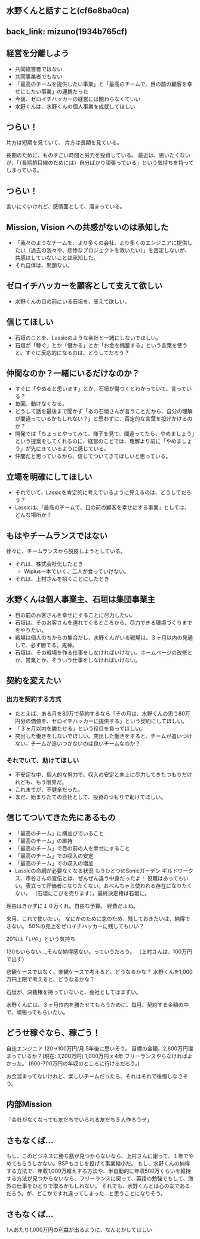 水野くんと話すこと(cf6e8ba0ca)
---

back_link: mizuno(1934b765cf)
---

## 経営を分離しよう
- 共同経営者ではない
- 共同事業者でもない
- 「最高のチームを提供したい事業」と「最高のチームで、目の前の顧客を幸せにしたい事業」の連携だった
- 今後、ゼロイチハッカーの経営には関わらなくていい
- 水野くんは、水野くんの個人事業を成就してほしい

## つらい！
片方は短期を見ていて、
片方は長期を見ている。

長期のために、ものすごい時間と労力を投資している。
最近は、思いたくないが、「（長期的目線のためには）自分ばかり頑張っている」という気持ちを持ってしまっている。

## つらい！
言いにくいけれど、感情面として、溜まっている。

## Mission, Vision への共感がないのは承知した
- 「我々のようなチームを、より多くの会社、より多くのエンジニアに提供したい（過去の我々や、悲惨なプロジェクトを救いたい）」を否定しないが、共感はしていないことは承知した。
- それ自体は、問題ない。

## ゼロイチハッカーを顧客として支えて欲しい
- 水野くんの目の前にいる石垣を、支えて欲しい。

## 信じてほしい
- 石垣のことを、Lassicのような会社と一緒にしないでほしい。
- 石垣が「稼ぐ」とか「儲かる」とか「お金を備蓄する」という言葉を使うと、すぐに反応的になるのは、どうしてだろう？

## 仲間なのか？一緒にいるだけなのか？
- すぐに「やめると思います」とか、石垣が傷つくとわかっていて、言っている？
- 毎回、動けなくなる。
- どうして話を最後まで聞かず「あの石垣さんが言うことだから、自分の理解が間違っているかもしれない？」と思わずに、否定的な言葉を投げかけるのか？
- 開発では「ちょっとやってみて、様子を見て、間違ってたら、やめましょう」という提案をしてくれるのに、経営のことでは、理解より前に「やめましょう」が先にきているように感じている。
- 仲間だと思っているから、信じてついてきてほしいと思っている。

## 立場を明確にしてほしい
- それでいて、Lassicを肯定的に考えているように見えるのは、どうしてだろう？
- Lassicは、「最高のチームで、目の前の顧客を幸せにする事業」としては、どんな場所か？

## もはやチームランスではない
徐々に、チームランスから脱皮しようとしている。
- それは、株式会社化したとき
  - Wiplus一本でいく、二人が食っていけない。
- それは、上村さんを招くことにしたとき

## 水野くんは個人事業主、石垣は集団事業主
- 目の前のお客さんを幸せにすることに尽力したい。
- 石垣は、そのお客さんを連れてくるところから、尽力できる環境づくりまでをやりたい。
- 戦場は個人のちからの集合だし、水野くんがいる戦場は、３ヶ月以内の見通しで、必ず勝てる。鬼神。
- 石垣は、その戦場を作る仕事をしなければいけない。ホームページの改修とか、営業とか、そういう仕事をしなければいけない。

## 契約を変えたい
### 出力を契約する方式
- たとえば、ある月を80万で契約するなら「その月は、水野くんの思う80万円分の価値を、ゼロイチハッカーに提供する」という契約にしてほしい。
- 「３ヶ月以内を勝たせる」という役目を負ってほしい。
- 突出した働きをしないでほしい。突出した働きをすると、チームが追いつけない。チームが追いつかないのは良いチームなのか？

### それでいて、助けてほしい
- 不安定な中、個人的な努力で、収入の安定と向上に尽力してきたつもりだけれども、もう限界だ。
- これまでが、不健全だった。
- まだ、始まりたての会社として、投資のつもりで助けてほしい。

## 信じてついてきた先にあるもの
- 「最高のチーム」に横並びでいること
- 「最高のチーム」の維持
- 「最高のチーム」で目の前の人を幸せにすること
- 「最高のチーム」での収入の安定
- 「最高のチーム」での収入の増加
- Lassicの命綱が必要なくなる状況
もうひとつのSonicガーデン
ギルドワークス、市谷さんの宣伝とは、ぜんぜん違う中身だったよ！
役職はあってもいい。表立って評価者になりたくない。おべんちゃら使われる存在になりたくない。
（石垣にこびを売ります）。最終決定権は石垣に。

理由はきかずに１０万くれ。自由な予算。
経費だよね。

来月、これで使いたい。
なにかのために念のため、残しておきたいは、納得できない。
50%の売上をゼロイチハッカーに残してもいい？

20%は「いや」という気持ち

130もいらない...,そんな納得感ない。っていうだろう。
（上村さんは、100万円で出す）

悲観ケースではなく、楽観ケースで考えると、どうなるかな？
水野くんを1,000万円上限で考えると、どうなるかな？

石垣が、決裁権を持っていないと、会社としてはまずい。

水野くんには、３ヶ月位内を勝たせてもらうために、毎月、契約する金額の中で、頑張ってもらいたい。

## どうせ稼ぐなら、稼ごう！
自走エンジニア 120→100万円/月
5年後に思いそう。
目標の金額、2,800万円溜まっているか？(現在: 1,200万円) 1,000万円 x 4年
フリーランスやらなければよかった。
(600-700万円の年収のところに行けるだろう。)

お金溜まってないけれど、楽しいチームだったら、それはそれで後悔しなさそう。

## 内部Mission
「会社がなくなっても友だちでいられる友だち５人作ろうぜ」

## さもなくば...
もし、このビジネスに勝ち筋が見つからないなら、上村さんに謝って、１年でやめてもらうしかない。BSPもさじを投げて事業縮小だ。
もし、水野くんの納得する方法で、年収1,000万超えする方法や、半自動的に年収500万くらいを維持する方法が見つからないなら、フリーランスに戻って、英語の勉強でもして、海外の仕事をひとりで取るかもしれない。
それでも、水野くんとは心の友であるだろう。が、どこかですれ違ってしまった...と思うことになりそう。

## さもなくば...
1人あたり1,000万円の利益が出るように、なんとかしてほしい


